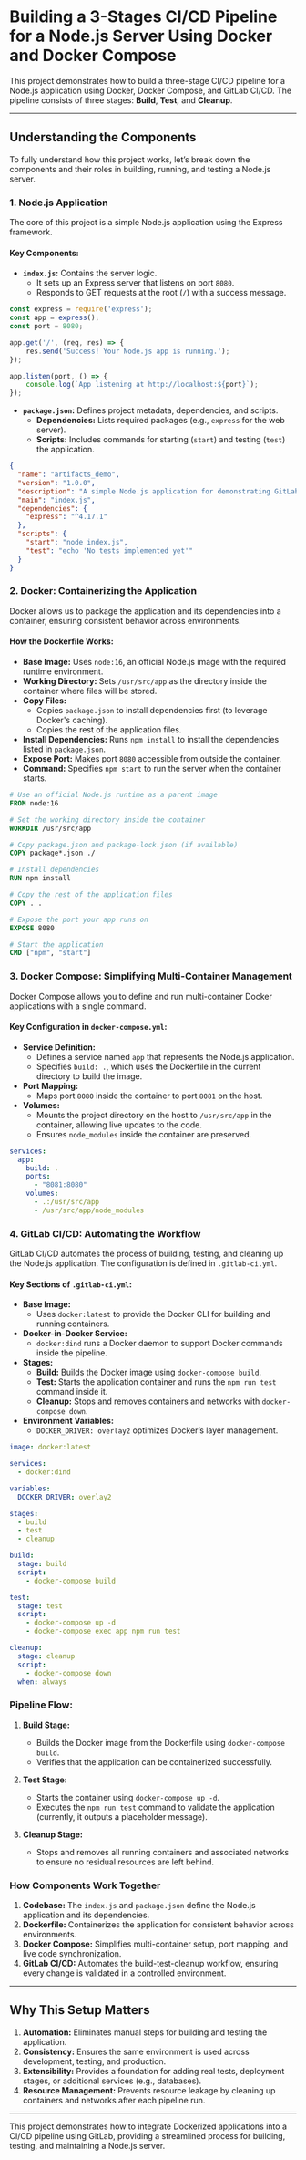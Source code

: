 # Building a 3-Stages CI/CD Pipeline for a Node.js Server Using Docker and Docker Compose

This project demonstrates how to build a three-stage CI/CD pipeline for a Node.js application using Docker, Docker Compose, and GitLab CI/CD. The pipeline consists of three stages: **Build**, **Test**, and **Cleanup**.

---

## **Understanding the Components**
To fully understand how this project works, let’s break down the components and their roles in building, running, and testing a Node.js server.

### **1. Node.js Application**
The core of this project is a simple Node.js application using the Express framework. 

#### **Key Components:**
- **`index.js`:** Contains the server logic.
  - It sets up an Express server that listens on port `8080`.
  - Responds to GET requests at the root (`/`) with a success message.

```javascript
const express = require('express');
const app = express();
const port = 8080;

app.get('/', (req, res) => {
    res.send('Success! Your Node.js app is running.');
});

app.listen(port, () => {
    console.log(`App listening at http://localhost:${port}`);
});
```

- **`package.json`:** Defines project metadata, dependencies, and scripts.
  - **Dependencies:** Lists required packages (e.g., `express` for the web server).
  - **Scripts:** Includes commands for starting (`start`) and testing (`test`) the application.

```json
{
  "name": "artifacts_demo",
  "version": "1.0.0",
  "description": "A simple Node.js application for demonstrating GitLab artifacts.",
  "main": "index.js",
  "dependencies": {
    "express": "^4.17.1"
  },
  "scripts": {
    "start": "node index.js",
    "test": "echo 'No tests implemented yet'"
  }
}
```

### **2. Docker: Containerizing the Application**
Docker allows us to package the application and its dependencies into a container, ensuring consistent behavior across environments.

#### **How the Dockerfile Works:**
- **Base Image:** Uses `node:16`, an official Node.js image with the required runtime environment.
- **Working Directory:** Sets `/usr/src/app` as the directory inside the container where files will be stored.
- **Copy Files:**
  - Copies `package.json` to install dependencies first (to leverage Docker's caching).
  - Copies the rest of the application files.
- **Install Dependencies:** Runs `npm install` to install the dependencies listed in `package.json`.
- **Expose Port:** Makes port `8080` accessible from outside the container.
- **Command:** Specifies `npm start` to run the server when the container starts.

```Dockerfile
# Use an official Node.js runtime as a parent image
FROM node:16

# Set the working directory inside the container
WORKDIR /usr/src/app

# Copy package.json and package-lock.json (if available)
COPY package*.json ./

# Install dependencies
RUN npm install

# Copy the rest of the application files
COPY . .

# Expose the port your app runs on
EXPOSE 8080

# Start the application
CMD ["npm", "start"]
```

### **3. Docker Compose: Simplifying Multi-Container Management**
Docker Compose allows you to define and run multi-container Docker applications with a single command.

#### **Key Configuration in `docker-compose.yml`:**
- **Service Definition:**
  - Defines a service named `app` that represents the Node.js application.
  - Specifies `build: .`, which uses the Dockerfile in the current directory to build the image.
- **Port Mapping:**
  - Maps port `8080` inside the container to port `8081` on the host.
- **Volumes:**
  - Mounts the project directory on the host to `/usr/src/app` in the container, allowing live updates to the code.
  - Ensures `node_modules` inside the container are preserved.

```yaml
services:
  app:
    build: .
    ports:
      - "8081:8080"
    volumes:
      - .:/usr/src/app
      - /usr/src/app/node_modules
```

### **4. GitLab CI/CD: Automating the Workflow**
GitLab CI/CD automates the process of building, testing, and cleaning up the Node.js application. The configuration is defined in `.gitlab-ci.yml`.

#### **Key Sections of `.gitlab-ci.yml`:**
- **Base Image:**
  - Uses `docker:latest` to provide the Docker CLI for building and running containers.
- **Docker-in-Docker Service:**
  - `docker:dind` runs a Docker daemon to support Docker commands inside the pipeline.
- **Stages:**
  - **Build:** Builds the Docker image using `docker-compose build`.
  - **Test:** Starts the application container and runs the `npm run test` command inside it.
  - **Cleanup:** Stops and removes containers and networks with `docker-compose down`.
- **Environment Variables:**
  - `DOCKER_DRIVER: overlay2` optimizes Docker’s layer management.

```yaml
image: docker:latest

services:
  - docker:dind

variables:
  DOCKER_DRIVER: overlay2

stages:
  - build
  - test
  - cleanup

build:
  stage: build
  script:
    - docker-compose build

test:
  stage: test
  script:
    - docker-compose up -d
    - docker-compose exec app npm run test

cleanup:
  stage: cleanup
  script:
    - docker-compose down
  when: always
```

### **Pipeline Flow:**
1. **Build Stage:**
   - Builds the Docker image from the Dockerfile using `docker-compose build`.
   - Verifies that the application can be containerized successfully.

2. **Test Stage:**
   - Starts the container using `docker-compose up -d`.
   - Executes the `npm run test` command to validate the application (currently, it outputs a placeholder message).

3. **Cleanup Stage:**
   - Stops and removes all running containers and associated networks to ensure no residual resources are left behind.

### **How Components Work Together**
1. **Codebase:** The `index.js` and `package.json` define the Node.js application and its dependencies.
2. **Dockerfile:** Containerizes the application for consistent behavior across environments.
3. **Docker Compose:** Simplifies multi-container setup, port mapping, and live code synchronization.
4. **GitLab CI/CD:** Automates the build-test-cleanup workflow, ensuring every change is validated in a controlled environment.

---

## **Why This Setup Matters**
1. **Automation:** Eliminates manual steps for building and testing the application.
2. **Consistency:** Ensures the same environment is used across development, testing, and production.
3. **Extensibility:** Provides a foundation for adding real tests, deployment stages, or additional services (e.g., databases).
4. **Resource Management:** Prevents resource leakage by cleaning up containers and networks after each pipeline run.

---

This project demonstrates how to integrate Dockerized applications into a CI/CD pipeline using GitLab, providing a streamlined process for building, testing, and maintaining a Node.js server.

